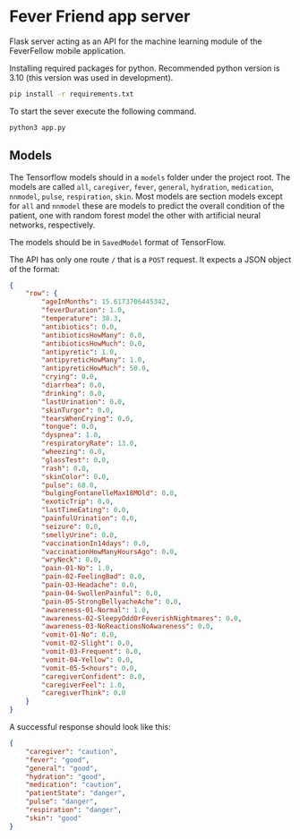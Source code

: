 # Fever Friend app server

Flask server acting as an API for the machine learning module of the FeverFellow mobile application.

Installing required packages for python. Recommended python version is 3.10 (this version was used in development).

```bash
pip install -r requirements.txt
```

To start the sever execute the following command.

```bash
python3 app.py
```

## Models

The Tensorflow models should in a `models` folder under the project root. The models are called `all`, `caregiver`, `fever`, `general`, `hydration`, `medication`, `nnmodel`, `pulse`, `respiration`, `skin`. Most models are section models except for `all` and `nnmodel` these are models to predict the overall condition of the patient, one with random forest model the other with artificial neural networks, respectively.

The models should be in `SavedModel` format of TensorFlow.

The API has only one route `/` that is a `POST` request. It expects a JSON object of the format:

```json
{
    "row": {
        "ageInMonths": 15.6173706445342,
        "feverDuration": 1.0,
        "temperature": 38.3,
        "antibiotics": 0.0,
        "antibioticsHowMany": 0.0,
        "antibioticsHowMuch": 0.0,
        "antipyretic": 1.0,
        "antipyreticHowMany": 1.0,
        "antipyreticHowMuch": 50.0,
        "crying": 0.0,
        "diarrhea": 0.0,
        "drinking": 0.0,
        "lastUrination": 0.0,
        "skinTurgor": 0.0,
        "tearsWhenCrying": 0.0,
        "tongue": 0.0,
        "dyspnea": 1.0,
        "respiratoryRate": 13.0,
        "wheezing": 0.0,
        "glassTest": 0.0,
        "rash": 0.0,
        "skinColor": 0.0,
        "pulse": 68.0,
        "bulgingFontanelleMax18MOld": 0.0,
        "exoticTrip": 0.0,
        "lastTimeEating": 0.0,
        "painfulUrination": 0.0,
        "seizure": 0.0,
        "smellyUrine": 0.0,
        "vaccinationIn14days": 0.0,
        "vaccinationHowManyHoursAgo": 0.0,
        "wryNeck": 0.0,
        "pain-01-No": 1.0,
        "pain-02-FeelingBad": 0.0,
        "pain-03-Headache": 0.0,
        "pain-04-SwollenPainful": 0.0,
        "pain-05-StrongBellyacheAche": 0.0,
        "awareness-01-Normal": 1.0,
        "awareness-02-SleepyOddOrFeverishNightmares": 0.0,
        "awareness-03-NoReactionsNoAwareness": 0.0,
        "vomit-01-No": 0.0,
        "vomit-02-Slight": 0.0,
        "vomit-03-Frequent": 0.0,
        "vomit-04-Yellow": 0.0,
        "vomit-05-5<hours": 0.0,
        "caregiverConfident": 0.0,
        "caregiverFeel": 1.0,
        "caregiverThink": 0.0
    }
}
```

A successful response should look like this:

```json
{
    "caregiver": "caution",
    "fever": "good",
    "general": "good",
    "hydration": "good",
    "medication": "caution",
    "patientState": "danger",
    "pulse": "danger",
    "respiration": "danger",
    "skin": "good"
}
```
